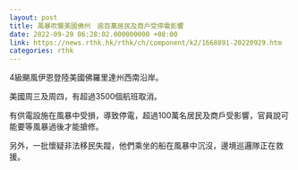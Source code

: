 ```yaml
---
layout: post
title: 風暴吹襲美國佛州　逾百萬居民及商戶受停電影響
date: 2022-09-29 06:28:02.000000000 +08:00
link: https://news.rthk.hk/rthk/ch/component/k2/1668891-20220929.htm
categories: rthk
---
```


4級颶風伊恩登陸美國佛羅里達州西南沿岸。

美國周三及周四，有超過3500個航班取消。

有供電設施在風暴中受損，導致停電，超過100萬名居民及商戶受影響，官員說可能要等風暴過後才能搶修。

另外，一批懷疑非法移民失蹤，他們乘坐的船在風暴中沉沒，邊境巡邏隊正在救援。
